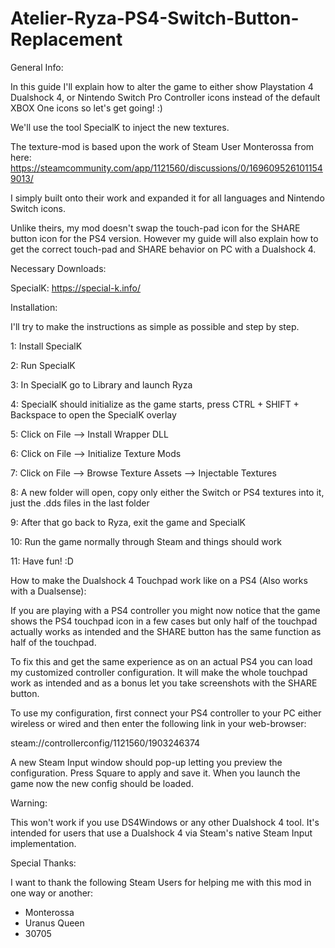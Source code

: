 # Atelier-Ryza-PS4-Switch-Button-Replacement

General Info:

In this guide I'll explain how to alter the game to either show Playstation 4 Dualshock 4, or Nintendo Switch Pro Controller icons instead of the default XBOX One icons so let's get going! :)

We'll use the tool SpecialK to inject the new textures.

The texture-mod is based upon the work of Steam User Monterossa from here: https://steamcommunity.com/app/1121560/discussions/0/1696095261011549013/

I simply built onto their work and expanded it for all languages and Nintendo Switch icons.

Unlike theirs, my mod doesn't swap the touch-pad icon for the SHARE button icon for the PS4 version. However my guide will also explain how to get the correct touch-pad and SHARE behavior on PC with a Dualshock 4.


Necessary Downloads:

SpecialK: https://special-k.info/


Installation:

I'll try to make the instructions as simple as possible and step by step.

1: Install SpecialK

2: Run SpecialK

3: In SpecialK go to Library and launch Ryza

4: SpecialK should initialize as the game starts, press CTRL + SHIFT + Backspace to open the SpecialK overlay

5: Click on File --> Install Wrapper DLL

6: Click on File --> Initialize Texture Mods

7: Click on File --> Browse Texture Assets --> Injectable Textures

8: A new folder will open, copy only either the Switch or PS4 textures into it, just the .dds files in the last folder

9: After that go back to Ryza, exit the game and SpecialK

10: Run the game normally through Steam and things should work

11: Have fun! :D


How to make the Dualshock 4 Touchpad work like on a PS4 (Also works with a Dualsense):

If you are playing with a PS4 controller you might now notice that the game shows the PS4 touchpad icon in a few cases but only half of the touchpad actually works as intended and the SHARE button has the same function as half of the touchpad.

To fix this and get the same experience as on an actual PS4 you can load my customized controller configuration. It will make the whole touchpad work as intended and as a bonus let you take screenshots with the SHARE button.

To use my configuration, first connect your PS4 controller to your PC either wireless or wired and then enter the following link in your web-browser:

steam://controllerconfig/1121560/1903246374

A new Steam Input window should pop-up letting you preview the configuration. Press Square to apply and save it. When you launch the game now the new config should be loaded.

Warning:

This won't work if you use DS4Windows or any other Dualshock 4 tool. It's intended for users that use a Dualshock 4 via Steam's native Steam Input implementation.


Special Thanks:

I want to thank the following Steam Users for helping me with this mod in one way or another:

- Monterossa
- Uranus Queen
- 30705
